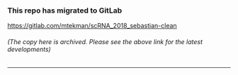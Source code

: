 ### This repo has migrated to GitLab
https://gitlab.com/mtekman/scRNA_2018_sebastian-clean
###### (The copy here is archived. Please see the above link for the latest developments)

********


